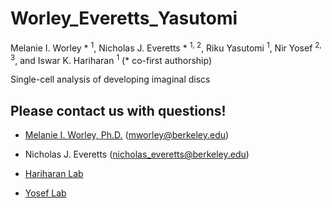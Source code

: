# Worley_Everetts_Yasutomi

Melanie I. Worley * <sup> 1</sup>, Nicholas J. Everetts * <sup> 1, 2</sup>, Riku Yasutomi <sup>1</sup>, Nir Yosef <sup>2, 3</sup>, and Iswar K. Hariharan <sup>1</sup>
(*</sup> co-first authorship)

Single-cell analysis of developing imaginal discs


## Please contact us with questions! 

* [Melanie I. Worley, Ph.D.](https://sites.google.com/view/melanieworley/home?authuser=0/)  (mworley@berkeley.edu)

* Nicholas J. Everetts (nicholas_everetts@berkeley.edu)

* [Hariharan Lab](https://mcb.berkeley.edu/labs/hariharan/) 
* [Yosef Lab](https://yoseflab.github.io/)
